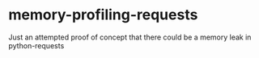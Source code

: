 memory-profiling-requests
=========================

Just an attempted proof of concept that there could be a memory leak in python-requests
